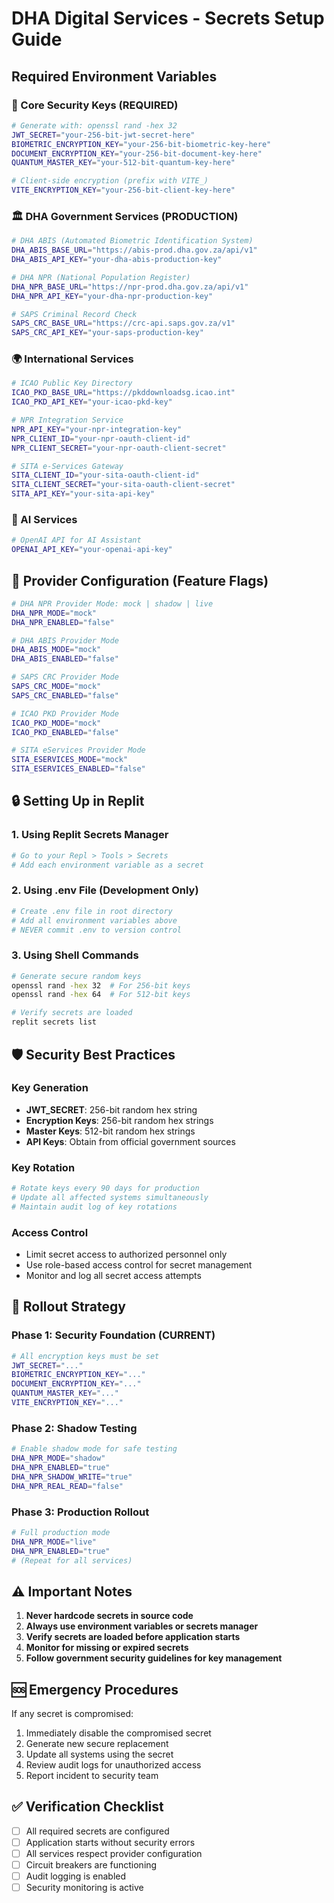# DHA Digital Services - Secrets Setup Guide

## Required Environment Variables

### 🔐 Core Security Keys (REQUIRED)
```bash
# Generate with: openssl rand -hex 32
JWT_SECRET="your-256-bit-jwt-secret-here"
BIOMETRIC_ENCRYPTION_KEY="your-256-bit-biometric-key-here"  
DOCUMENT_ENCRYPTION_KEY="your-256-bit-document-key-here"
QUANTUM_MASTER_KEY="your-512-bit-quantum-key-here"

# Client-side encryption (prefix with VITE_)
VITE_ENCRYPTION_KEY="your-256-bit-client-key-here"
```

### 🏛️ DHA Government Services (PRODUCTION)
```bash
# DHA ABIS (Automated Biometric Identification System)
DHA_ABIS_BASE_URL="https://abis-prod.dha.gov.za/api/v1"
DHA_ABIS_API_KEY="your-dha-abis-production-key"

# DHA NPR (National Population Register)  
DHA_NPR_BASE_URL="https://npr-prod.dha.gov.za/api/v1"
DHA_NPR_API_KEY="your-dha-npr-production-key"

# SAPS Criminal Record Check
SAPS_CRC_BASE_URL="https://crc-api.saps.gov.za/v1"
SAPS_CRC_API_KEY="your-saps-production-key"
```

### 🌍 International Services
```bash
# ICAO Public Key Directory
ICAO_PKD_BASE_URL="https://pkddownloadsg.icao.int"
ICAO_PKD_API_KEY="your-icao-pkd-key"

# NPR Integration Service
NPR_API_KEY="your-npr-integration-key"
NPR_CLIENT_ID="your-npr-oauth-client-id"
NPR_CLIENT_SECRET="your-npr-oauth-client-secret"

# SITA e-Services Gateway
SITA_CLIENT_ID="your-sita-oauth-client-id"
SITA_CLIENT_SECRET="your-sita-oauth-client-secret"
SITA_API_KEY="your-sita-api-key"
```

### 🤖 AI Services
```bash
# OpenAI API for AI Assistant
OPENAI_API_KEY="your-openai-api-key"
```

## 🚀 Provider Configuration (Feature Flags)
```bash
# DHA NPR Provider Mode: mock | shadow | live
DHA_NPR_MODE="mock"
DHA_NPR_ENABLED="false"

# DHA ABIS Provider Mode
DHA_ABIS_MODE="mock" 
DHA_ABIS_ENABLED="false"

# SAPS CRC Provider Mode
SAPS_CRC_MODE="mock"
SAPS_CRC_ENABLED="false"

# ICAO PKD Provider Mode
ICAO_PKD_MODE="mock"
ICAO_PKD_ENABLED="false"

# SITA eServices Provider Mode
SITA_ESERVICES_MODE="mock"
SITA_ESERVICES_ENABLED="false"
```

## 🔒 Setting Up in Replit

### 1. Using Replit Secrets Manager
```bash
# Go to your Repl > Tools > Secrets
# Add each environment variable as a secret
```

### 2. Using .env File (Development Only)
```bash
# Create .env file in root directory
# Add all environment variables above
# NEVER commit .env to version control
```

### 3. Using Shell Commands
```bash
# Generate secure random keys
openssl rand -hex 32  # For 256-bit keys
openssl rand -hex 64  # For 512-bit keys

# Verify secrets are loaded
replit secrets list
```

## 🛡️ Security Best Practices

### Key Generation
- **JWT_SECRET**: 256-bit random hex string
- **Encryption Keys**: 256-bit random hex strings  
- **Master Keys**: 512-bit random hex strings
- **API Keys**: Obtain from official government sources

### Key Rotation
```bash
# Rotate keys every 90 days for production
# Update all affected systems simultaneously
# Maintain audit log of key rotations
```

### Access Control
- Limit secret access to authorized personnel only
- Use role-based access control for secret management
- Monitor and log all secret access attempts

## 🚦 Rollout Strategy

### Phase 1: Security Foundation (CURRENT)
```bash
# All encryption keys must be set
JWT_SECRET="..."
BIOMETRIC_ENCRYPTION_KEY="..."
DOCUMENT_ENCRYPTION_KEY="..."
QUANTUM_MASTER_KEY="..."
VITE_ENCRYPTION_KEY="..."
```

### Phase 2: Shadow Testing
```bash
# Enable shadow mode for safe testing
DHA_NPR_MODE="shadow"
DHA_NPR_ENABLED="true"
DHA_NPR_SHADOW_WRITE="true"
DHA_NPR_REAL_READ="false"
```

### Phase 3: Production Rollout
```bash
# Full production mode
DHA_NPR_MODE="live"
DHA_NPR_ENABLED="true"
# (Repeat for all services)
```

## ⚠️ Important Notes

1. **Never hardcode secrets in source code**
2. **Always use environment variables or secrets manager**
3. **Verify secrets are loaded before application starts**
4. **Monitor for missing or expired secrets**
5. **Follow government security guidelines for key management**

## 🆘 Emergency Procedures

If any secret is compromised:
1. Immediately disable the compromised secret
2. Generate new secure replacement
3. Update all systems using the secret
4. Review audit logs for unauthorized access
5. Report incident to security team

## ✅ Verification Checklist

- [ ] All required secrets are configured
- [ ] Application starts without security errors
- [ ] All services respect provider configuration
- [ ] Circuit breakers are functioning
- [ ] Audit logging is enabled
- [ ] Security monitoring is active